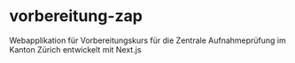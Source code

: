 # vorbereitung-zap
Webapplikation für Vorbereitungskurs für die Zentrale Aufnahmeprüfung im Kanton Zürich entwickelt mit Next.js

